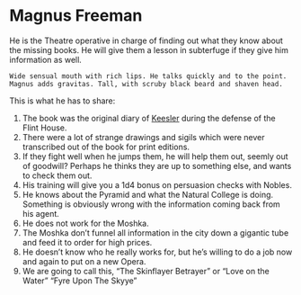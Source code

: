   
# Magnus Freeman  

He is the Theatre operative in charge of finding out what they know about the missing books. He will give them a lesson in subterfuge if they give him information as well.

```
Wide sensual mouth with rich lips. He talks quickly and to the point. Magnus adds gravitas. Tall, with scruby black beard and shaven head.
```
This is what he has to share:

 1. The book was the original diary of [Keesler](/p/keesler.md) during the defense of the Flint House.
 2. There were a lot of strange drawings and sigils which were never transcribed out of the book for print editions.
 3. If they fight well when he jumps them, he will help them out, seemly out of goodwill? Perhaps he thinks they are up to something else, and wants to check them out.
 4. His training will give you a 1d4 bonus on persuasion checks with Nobles.
 5. He knows about the Pyramid and what the Natural College is doing. Something is obviously wrong with the information coming back from his agent.
 6. He does not work for the Moshka.
 7. The Moshka don’t funnel all information in the city down a gigantic tube and feed it to order for high prices.
 8. He doesn’t know who he really works for, but he’s willing to do a job now and again to put on a new Opera.
 9.  We are going to call this, “The Skinflayer Betrayer” or “Love on the Water” “Fyre Upon The Skyye”